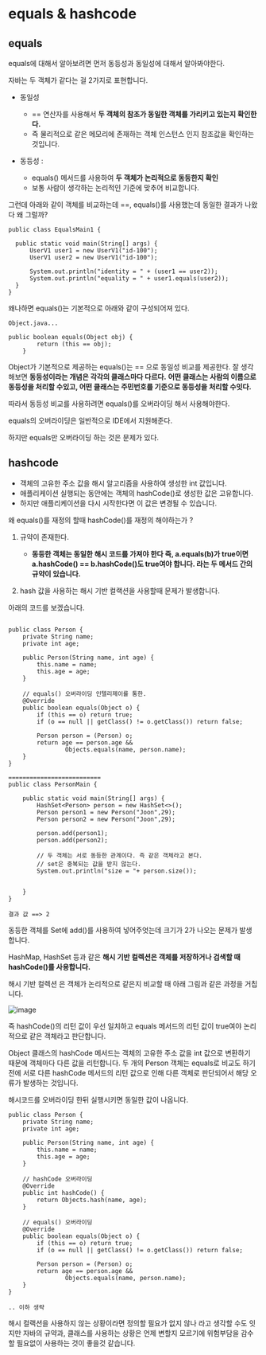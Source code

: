 # equals & hashcode 

## equals 

equals에 대해서 알아보려면 먼저 동등성과 동일성에 대해서 알아봐야한다.

자바는 두 객체가 같다는 걸 2가지로 표현합니다.

- 동일성
  - == 연산자를 사용해서 **두 객체의 참조가 동일한 객체를 가리키고 있는지 확인한다.**
  - 즉 물리적으로 같은 메모리에 존재하는 객체 인스턴스 인지 참조값을 확인하는 것입니다.
    
- 동등성 :
  - equals() 메서드를 사용하여 **두 객체가 논리적으로 동등한지 확인**
  - 보통 사람이 생각하는 논리적인 기준에 맞추어 비교합니다.

그런데 아래와 같이 객체를 비교하는데 ==, equals()를 사용했는데 동일한 결과가 나왔다 왜 그럴까?

  ```
  public class EqualsMain1 {

    public static void main(String[] args) {
        UserV1 user1 = new UserV1("id-100");
        UserV1 user2 = new UserV1("id-100");

        System.out.println("identity = " + (user1 == user2));
        System.out.println("equality = " + user1.equals(user2));
    }
}
  ```

왜나하면  equals()는 기본적으로 아래와 같이 구성되어져 있다.
```
Object.java...

public boolean equals(Object obj) {
        return (this == obj);
    }
```

Object가 기본적으로 제공하는 equals()는 == 으로 동일성 비교를 제공한다.
잘 생각해보면 **동등성이라는 개념은 각각의 클래스마다 다르다.**
**어떤 클래스는 사람의 이름으로 동등성을 처리할 수있고, 어떤 클래스는 주민번호를 기준으로 동등성을 처리할 수잇다.**

따라서 동등성 비교를 사용하려면 equals()를 오버라이딩 해서 사용해야한다.

equals의 오버라이딩은 일반적으로 IDE에서 지원해준다.

하지만 equals만 오버라이딩 하는 것은 문제가 있다.

## hashcode

- 객체의 고유한 주소 값을 해시 알고리즘을 사용하여 생성한 int 값입니다.
- 애플리케이션 실행되는 동안에는 객체의 hashCode()로 생성한 값은 고유합니다.
- 하지만 애플리케이션을 다시 시작한다면 이 값은 변경될 수 있습니다.


왜 equals()를 재정의 할때 hashCode()를 재정의 해야하는가 ?

1. 규약이 존재한다.
    - **동등한 객체는 동일한 해시 코드를 가져야 한다 즉, a.equals(b)가 true이면 a.hashCode() == b.hashCode()도 true여야 합니다. 라는 두 메서드 간의 규약이 있습니다.**

2. hash 값을 사용하는 해시 기반 컬랙션을 사용할때 문제가 발생합니다.

아래의 코드를 보겠습니다.
```

public class Person {
    private String name;
    private int age;

    public Person(String name, int age) {
        this.name = name;
        this.age = age;
    }

    // equals() 오버라이딩 인텔리제이를 통한.
    @Override
    public boolean equals(Object o) {
        if (this == o) return true;
        if (o == null || getClass() != o.getClass()) return false;

        Person person = (Person) o;
        return age == person.age &&
                Objects.equals(name, person.name);
    }
}

==========================
public class PersonMain {

    public static void main(String[] args) {
        HashSet<Person> person = new HashSet<>();
        Person person1 = new Person("Joon",29);
        Person person2 = new Person("Joon",29);

        person.add(person1);
        person.add(person2);

        // 두 객체는 서로 동등한 관계이다. 즉 같은 객체라고 본다.
        // set은 중복되는 값을 받지 않는다.
        System.out.println("size = "+ person.size());


    }
}

결과 값 ==> 2

```
동등한 객체를 Set에 add()를 사용하여 넣어주엇는데 크기가 2가 나오는 문제가 발생합니다.


HashMap, HashSet 등과 같은 **해시 기반 컬렉션은 객체를 저장하거나 검색할 때 hashCode()를 사용합니다.**

해시 기반 컬렉션 은 객체가 논리적으로 같은지 비교할 때 아래 그림과 같은 과정을 거칩니다.

![image](https://github.com/user-attachments/assets/04fe1cb6-6276-4790-a165-65e732b24e17)

즉 hashCode()의 리턴 값이 우선 일치하고 equals 메서드의 리턴 값이 true여야 논리적으로 같은 객체라고 판단합니다.

Object 클래스의 hashCode 메서드는 객체의 고유한 주소 값을 int 값으로 변환하기 때문에 객체마다 다른 값을 리턴합니다.
두 개의 Person 객체는 equals로 비교도 하기 전에 서로 다른 hashCode 메서드의 리턴 값으로 인해 다른 객체로 판단되어서 해당 오류가 발생하는 것입니다.

해시코드를 오버라이딩 한뒤 실행시키면 동일한 값이 나옵니다.
```
public class Person {
    private String name;
    private int age;

    public Person(String name, int age) {
        this.name = name;
        this.age = age;
    }

    // hashCode 오버라이딩
    @Override
    public int hashCode() {
        return Objects.hash(name, age);
    }

    // equals() 오버라이딩
    @Override
    public boolean equals(Object o) {
        if (this == o) return true;
        if (o == null || getClass() != o.getClass()) return false;

        Person person = (Person) o;
        return age == person.age &&
                Objects.equals(name, person.name);
    }
}

.. 이하 생략
```
해시 컬랙션을 사용하지 않는 상황이라면 정의할 필요가 없지 않나 라고 생각할 수도 잇지만 자바의 규약과, 클래스를 사용하는 상황은 언제 변할지 모르기에
위험부담을 감수할 필요없이 사용하는 것이 좋을것 같습니다.




